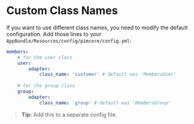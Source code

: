 # Custom Class Names

If you want to use different class names, you need to modify the default configuration.
Add those lines to your `AppBundle/Resources/config/pimcore/config.yml`:
    
```yaml
members:
	# for the user class
	user:
    	adapter:
        	class_name: 'customer' # default was 'MembersUser'
        	
	# for the group class
	group:
		adapter:
			class_name: 'group' # default was 'MembersGroup'
```

> **Tip:** Add this to a separate config file.